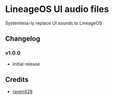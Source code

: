 # LineageOS UI audio files
Systemless-ly replace UI sounds to LineageOS

## Changelog

### v1.0.0
- Initial release

## Credits
- [raven428](https://github.com/raven428)
